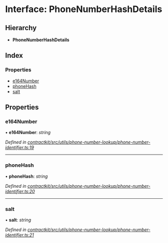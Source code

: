 # Interface: PhoneNumberHashDetails

## Hierarchy

* **PhoneNumberHashDetails**

## Index

### Properties

* [e164Number](_contractkit_src_utils_phone_number_lookup_phone_number_identifier_.phonenumberhashdetails.md#e164number)
* [phoneHash](_contractkit_src_utils_phone_number_lookup_phone_number_identifier_.phonenumberhashdetails.md#phonehash)
* [salt](_contractkit_src_utils_phone_number_lookup_phone_number_identifier_.phonenumberhashdetails.md#salt)

## Properties

###  e164Number

• **e164Number**: *string*

*Defined in [contractkit/src/utils/phone-number-lookup/phone-number-identifier.ts:19](https://github.com/celo-org/celo-monorepo/blob/master/packages/contractkit/src/utils/phone-number-lookup/phone-number-identifier.ts#L19)*

___

###  phoneHash

• **phoneHash**: *string*

*Defined in [contractkit/src/utils/phone-number-lookup/phone-number-identifier.ts:20](https://github.com/celo-org/celo-monorepo/blob/master/packages/contractkit/src/utils/phone-number-lookup/phone-number-identifier.ts#L20)*

___

###  salt

• **salt**: *string*

*Defined in [contractkit/src/utils/phone-number-lookup/phone-number-identifier.ts:21](https://github.com/celo-org/celo-monorepo/blob/master/packages/contractkit/src/utils/phone-number-lookup/phone-number-identifier.ts#L21)*
